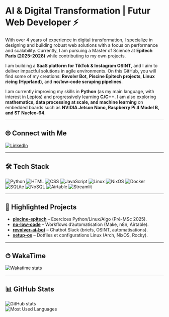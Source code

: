 # AI & Digital Transformation | Futur Web Developer ⚡

With over 4 years of experience in digital transformation, I specialize in designing and building robust web solutions with a focus on performance and scalability. Currently, I am pursuing a Master of Science at **Epitech Paris (2025–2028)** while contributing to my own projects.  

I am building a **SaaS platform for TikTok & Instagram OSINT**, and I aim to deliver impactful solutions in agile environments. On this GitHub, you will find some of my creations: **Revolvr Bot**, **Piscine Epitech projects**, **Linux ricing (Hyprland)**, and **no/low-code scraping pipelines**.  

I am currently improving my skills in **Python** (as my main language, with interest in Leptos) and progressively learning **C/C++**. I am also exploring **mathematics, data processing at scale, and machine learning** on embedded boards such as **NVIDIA Jetson Nano, Raspberry Pi 4 Model B, and ST Nucleo-64**.  

---

## 🌐 Connect with Me
[![LinkedIn](https://img.shields.io/badge/LinkedIn-romeo--cavazza-blue?logo=linkedin&style=for-the-badge)](https://linkedin.com/in/romeo-cavazza)  

---

## 🛠 Tech Stack
![Python](https://img.shields.io/badge/Python-3776AB?logo=python&logoColor=white) ![HTML](https://img.shields.io/badge/HTML5-E34F26?logo=html5&logoColor=white) ![CSS](https://img.shields.io/badge/CSS3-1572B6?logo=css3&logoColor=white) ![JavaScript](https://img.shields.io/badge/JavaScript-F7DF1E?logo=javascript&logoColor=black) ![Linux](https://img.shields.io/badge/Linux-FCC624?logo=linux&logoColor=black) ![NixOS](https://img.shields.io/badge/NixOS-5277C3?logo=nixos&logoColor=white) ![Docker](https://img.shields.io/badge/Docker-2496ED?logo=docker&logoColor=white) ![SQLite](https://img.shields.io/badge/SQLite-003B57?logo=sqlite&logoColor=white) ![NoSQL](https://img.shields.io/badge/NoSQL-005571?logo=mongodb&logoColor=white) ![Airtable](https://img.shields.io/badge/Airtable-18BFFF?logo=airtable&logoColor=white) ![Streamlit](https://img.shields.io/badge/Streamlit-FF4B4B?logo=streamlit&logoColor=white)  

---

## 🌟 Highlighted Projects

- [**piscine-epitech**](https://github.com/Namtar-afk/piscine-epitech) – Exercices Python/Linux/Algo (Pré-MSc 2025).  
- [**no-low-code**](https://github.com/Namtar-afk/no-low-code) – Workflows d’automatisation (Make, n8n, Airtable).  
- [**revolver-ai-bot**](https://github.com/Namtar-afk/revolver-ai-bot) – Chatbot Slack (briefs, OSINT, automatisations).  
- [**setup-os**](https://github.com/Namtar-afk/setup-os) – Dotfiles et configurations Linux (Arch, NixOS, Rocky).  

---

## ⏱ WakaTime
<!-- ici tu pourras insérer ton badge wakatime une fois activé -->
![Wakatime stats](https://github-readme-stats.vercel.app/api/wakatime?username=TonPseudoWaka&layout=compact)

---

## 📊 GitHub Stats
![GitHub stats](https://github-readme-stats.vercel.app/api?username=Namtar-afk&show_icons=true&theme=radical)  
![Most Used Languages](https://github-readme-stats.vercel.app/api/top-langs/?username=Namtar-afk&layout=compact&theme=radical)
